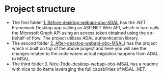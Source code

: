# Project structure 
- The first folder [1. Before-desktop-webapi-obo-ADAL](https://github.com/idaceappdev/AdalToMsal/tree/main/NetFramework/Net-Desktop-Webapi-Obo-ADAL-To-MSAL/1.%20Before-desktop-webapi-obo-ADAL) has the .NET Framework Desktop app calling an ASP.NET Web API, which in turn calls the Microsoft Graph API using an access token obtained using the on-behalf-of flow. The project utilizes ADAL authentication library.
- The second folder [2. After-desktop-webapi-obo-MSAL](https://github.com/idaceappdev/AdalToMsal/tree/main/NetFramework/Net-Desktop-Webapi-Obo-ADAL-To-MSAL/2.%20After-desktop-webapi-obo-MSAL)) has the project which is built on top of the above project and here you will see the changes related to the code where actual migration happens from ADAL to MSAL.   
- The third folder [3. Nice-Todo-desktop-webapi-obo-MSAL](https://github.com/idaceappdev/AdalToMsal/tree/main/NetFramework/Net-Desktop-Webapi-Obo-ADAL-To-MSAL/3.%20Nice-Todo-desktop-webapi-obo-MSAL) has a readme with nice to do items leveraging the full capabilities of MSAL .NET.



